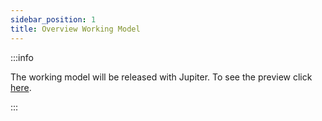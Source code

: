 ```yaml
---
sidebar_position: 1
title: Overview Working Model
---
```


:::info

The working model will be released with Jupiter. To see the preview click [here](/docs/next/working-model/overview).

:::
